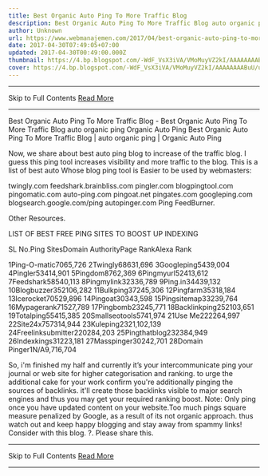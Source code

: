 ```yaml
---
title: Best Organic Auto Ping To More Traffic Blog
description: Best Organic Auto Ping To More Traffic Blog auto organic ping Organic Auto Ping
author: Unknown
url: https://www.webmanajemen.com/2017/04/best-organic-auto-ping-to-more-traffic.html
date: 2017-04-30T07:49:05+07:00
updated: 2017-04-30T00:49:00.000Z
thumbnail: https://4.bp.blogspot.com/-WdF_VsX3iVA/VMoMuyVZ2kI/AAAAAAAABuU/uqgnLoCEysE/s1600/Pingtest.net.png
cover: https://4.bp.blogspot.com/-WdF_VsX3iVA/VMoMuyVZ2kI/AAAAAAAABuU/uqgnLoCEysE/s1600/Pingtest.net.png
---
```


<hr/> Skip to Full Contents <a href="https://www.webmanajemen.com/2017/04/best-organic-auto-ping-to-more-traffic.html" rel="follow" class="button" id="read-more">Read More</a> <hr/> Best Organic Auto Ping To More Traffic Blog - Best Organic Auto Ping To More Traffic Blog auto organic ping Organic Auto Ping Best Organic Auto Ping To More Traffic Blog | auto organic ping | Organic Auto Ping

Now, we share about best auto ping blog to increase of the traffic blog. I guess this ping tool increases visibility and more traffic to the blog. This is a list of best auto Whose blog ping tool is Easier to be used by webmasters: 

twingly.com
feedshark.brainbliss.com
pingler.com
blogpingtool.com
pingomatic.com
auto-ping.com
pingoat.net
pingates.com
googleping.com
blogsearch.google.com/ping
autopinger.com
Ping FeedBurner.

Other Resources.

LIST OF BEST FREE PING SITES TO BOOST UP INDEXING



SL No.Ping SitesDomain AuthorityPage RankAlexa Rank

1Ping-O-matic7065,726
2Twingly68631,696
3Googleping5439,004
4Pingler53414,901
5Pingdom8762,369
6Pingmyurl52413,612
7Feedshark58540,113
8Pingmylink32336,789
9Ping.in34439,132
10Blogbuzzer352106,282
11Bulkping37245,306
12Pingfarm35318,184
13Icerocket70529,896
14Pingoat30343,598
15Pingsitemap33239,764
16Mypagerank71527,789
17Pingbomb23245,771
18Backlinkping252103,651
19Totalping55415,385
20Smallseotools5741,974
21Use Me222264,997
22Site24x757314,944
23Kuleping2321,102,139
24Freelinksubmitter220284,203
25Pingthatblog232384,949
26Indexkings31223,181
27Masspinger30242,701
28Domain Pinger1N/A9,716,704



So, i'm finished my half and currently it’s your intercommunicate ping your journal or web site for higher categorisation and ranking. to urge the additional cake for your work confirm you're additionally pinging the sources of backlinks. it'll create those backlinks visible to major search engines and thus you may get your required ranking boost.
Note:
Only ping once you have updated content on your website.Too much pings square measure penalized by Google, as a result of its not organic approach. thus watch out and keep happy blogging and stay away from spammy links!
Consider with this blog. ?. Please share this. <hr/> Skip to Full Contents <a href="https://www.webmanajemen.com/2017/04/best-organic-auto-ping-to-more-traffic.html" rel="follow" class="button" id="read-more">Read More</a> <hr/>